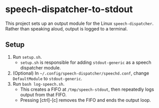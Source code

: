 # speech-dispatcher-to-stdout

This project sets up an output module for the Linux `speech-dispatcher`. Rather than speaking aloud, output is logged to a terminal.

## Setup

1. Run `setup.sh`.
    - `setup.sh` is responsible for adding `stdout-generic` as a speech dispatcher module.
2. (Optional) In `~/.config/speech-dispatcher/speechd.conf`, change `DefaultModule` to `stdout-generic`.
3. Run `bash log-speech.sh`.
	- This creates a FIFO at `/tmp/speech-stdout`, then repeatedly logs output from that FIFO.
	- Pressing [ctrl]-[c] removes the FIFO and ends the output loop.

